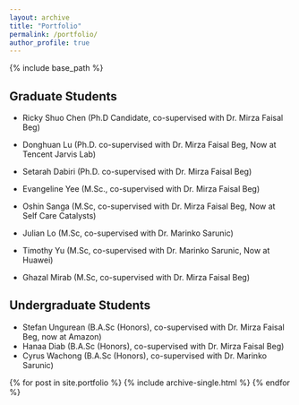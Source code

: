 ```yaml
---
layout: archive
title: "Portfolio"
permalink: /portfolio/
author_profile: true
---
```


{% include base_path %}

## Graduate Students
- Ricky Shuo Chen (Ph.D Candidate, co-supervised with Dr. Mirza Faisal Beg)
- Donghuan Lu (Ph.D. co-supervised with Dr. Mirza Faisal Beg, Now at Tencent Jarvis Lab)
- Setarah Dabiri (Ph.D. co-supervised with Dr. Mirza Faisal Beg)

- Evangeline Yee (M.Sc., co-supervised with Dr. Mirza Faisal Beg)
- Oshin Sanga (M.Sc,  co-supervised with Dr. Mirza Faisal Beg, Now at Self Care Catalysts)
- Julian Lo (M.Sc, co-supervised with Dr. Marinko Sarunic)
- Timothy Yu (M.Sc, co-supervised with Dr. Marinko Sarunic, Now at Huawei)
- Ghazal Mirab (M.Sc, co-supervised with Dr. Mirza Faisal Beg)

## Undergraduate Students
- Stefan Ungurean (B.A.Sc  (Honors), co-supervised with Dr. Mirza Faisal Beg, now at Amazon)
- Hanaa Diab (B.A.Sc  (Honors), co-supervised with Dr. Mirza Faisal Beg)
- Cyrus Wachong (B.A.Sc (Honors), co-supervised with Dr. Marinko Sarunic)


{% for post in site.portfolio %}
  {% include archive-single.html %}
{% endfor %}

